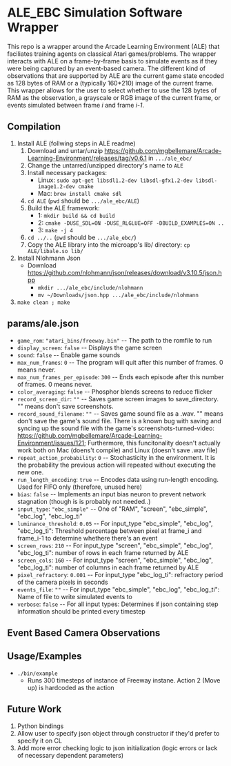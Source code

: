 # ALE_EBC Simulation Software Wrapper #

This repo is a wrapper around the Arcade Learning Environment (ALE) that faciliates training agents on classical Atari games/problems. The wrapper interacts with ALE on a frame-by-frame basis to simulate events as if they were being captured by an event-based camera. The different kind of observations that are supported by ALE are the current game state encoded as 128 bytes of RAM or a (typically 160\*210) image of the current frame. This wrapper allows for the user to select whether to use the 128 bytes of RAM as the observation, a grayscale or RGB image of the current frame, or events simulated between frame *i* and frame *i-1*.

## Compilation ##

1. Install ALE (follwing steps in ALE readme)
    1. Download and untar/unzip https://github.com/mgbellemare/Arcade-Learning-Environment/releases/tag/v0.6.1 in `.../ale_ebc/`
    2. Change the untarred/unzipped directory's name to `ALE`
    3. Install necessary packages:
        - Linux: `sudo apt-get libsdl1.2-dev libsdl-gfx1.2-dev libsdl-image1.2-dev cmake`
        - Mac: `brew install cmake sdl`
    4. `cd ALE` (`pwd` should be `.../ale_ebc/ALE`)
    5. Build the ALE framework:
        - 1: `mkdir build && cd build`
        - 2: `cmake -DUSE_SDL=ON -DUSE_RLGLUE=OFF -DBUILD_EXAMPLES=ON ..`
        - 3: `make -j 4`
    6. `cd ../..` (`pwd` should be `.../ale_ebc/`)
    7. Copy the ALE library into the microapp's lib/ directory: `cp ALE/libale.so lib/`
2. Install Nlohmann Json
    - Download https://github.com/nlohmann/json/releases/download/v3.10.5/json.hpp 
        - `mkdir .../ale_ebc/include/nlohmann`
        - `mv ~/Downloads/json.hpp .../ale_ebc/include/nlohmann`
3. `make clean ; make`

## params/ale.json ##

- `game_rom`: `"atari_bins/freeway.bin"` --  The path to the romfile to run
- `display_screen`: `false` -- Displays the game screen
- `sound`: `false` -- Enable game sounds
- `max_num_frames`: `0` -- The program will quit after this number of frames. 0 means never.
- `max_num_frames_per_episode`: `300` --  Ends each episode after this number of frames. 0 means never.
- `color_averaging`: `false` --  Phosphor blends screens to reduce flicker
- `record_screen_dir`: `""` -- Saves game screen images to save_directory. "" means don't save screenshots.
- `record_sound_filename`: `""` -- Saves game sound file as a .wav. "" means don't save the game's sound file. There is a known bug with saving and syncing up the sound file with the game's screenshots-turned-video: https://github.com/mgbellemare/Arcade-Learning-Environment/issues/121; Furthermore, this funcitonality doesn't actually work both on Mac (doens't compile) and Linux (doesn't save .wav file)
- `repeat_action_probability`: `0` -- Stochasticity in the environment. It is the probability the previous action will repeated without executing the new one.
- `run_length_encoding`: `true` --  Encodes data using run-length encoding. Used for FIFO only (therefore, unused here)
- `bias`: `false` -- Implements an input bias neuron to prevent network stagnation (though is is probably not needed..)
- `input_type`: `"ebc_simple"` -- One of "RAM", "screen", "ebc_simple", "ebc_log", "ebc_log_ti"
- `luminance_threshold`: `0.05` -- For input_type "ebc_simple", "ebc_log", "ebc_log_ti": Threshold percentage between pixel at frame_i and frame_i-1 to determine whethere there's an event
- `screen_rows`: `210` -- For input_type "screen", "ebc_simple", "ebc_log", "ebc_log_ti": number of rows in each frame returned by ALE 
- `screen_cols`: `160` -- For input_type "screen", "ebc_simple", "ebc_log", "ebc_log_ti": number of columns in each frame returned by ALE 
- `pixel_refractory`: `0.001` -- For input_type "ebc_log_ti": refractory period of the camera pixels in seconds 
- `events_file`: `""` -- For input_type "ebc_simple", "ebc_log", "ebc_log_ti": Name of file to write simulated events to 
- `verbose`: `false` -- For all input types: Determines if json containing step information should be printed every timestep 

## Event Based Camera Observations ##
 
## Usage/Examples ##

* `./bin/example`
    * Runs 300 timesteps of instance of Freeway instane. Action 2 (Move up) is hardcoded as the action
 

## Future Work ##

1. Python bindings
2. Allow user to specify json object through constructor if they'd prefer to specify it on CL
3. Add more error checking logic to json initialization (logic errors or lack of necessary dependent parameters)